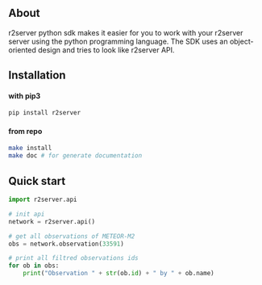 ## About
r2server python sdk makes it easier for you to work with your r2server server using the python programming language. The SDK uses an object-oriented design and tries to look like r2server API.

## Installation 

#### with pip3

```sh
pip install r2server
```

#### from repo

```sh
make install
make doc # for generate documentation
```

## Quick start

```python
import r2server.api

# init api
network = r2server.api()

# get all observations of METEOR-M2
obs = network.observation(33591)

# print all filtred observations ids
for ob in obs:
    print("Observation " + str(ob.id) + " by " + ob.name)

```